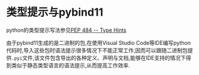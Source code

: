 # 类型提示与pybind11



python的类型提示写法参见[PEP 484 -- Type Hints](https://www.python.org/dev/peps/pep-0484/)



由于pybind11生成的是二进制的包,在使用Visual Studio Code等IDE编写python代码时,导入这些包时语法提示很多情况下不能正常工作,因而可以跟随二进制包提供`.pyi`文件,该文件包含导出的各种定义、声明与文档,能够在IDE支持的情况下得到类似于静态类型语言的语法提示,从而提高工作效率.

